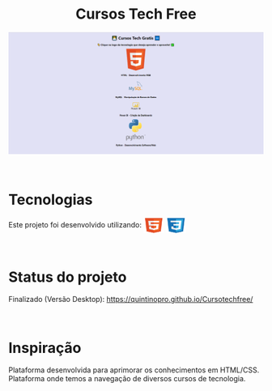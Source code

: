 <h1 align="center">Cursos Tech Free</h1>

<p align="center">
 <img src="./img/cursos tech.png">
</p>

<br>

# Tecnologias
Este projeto foi desenvolvido utilizando:
    <img align="center" height="30" width="40" alt="html-icon" src="https://raw.githubusercontent.com/devicons/devicon/master/icons/html5/html5-original.svg">
    <img align="center" height="30" width="40" alt="css-icon" src="https://raw.githubusercontent.com/devicons/devicon/master/icons/css3/css3-original.svg">         
 
<br>

# Status do projeto
Finalizado (Versão Desktop): https://quintinopro.github.io/Cursotechfree/

<br>

# Inspiração
Plataforma desenvolvida para aprimorar os conhecimentos em HTML/CSS. Plataforma onde temos a navegação de diversos cursos de tecnologia.

<br>


